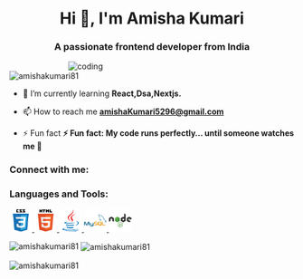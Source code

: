 <h1 align="center">Hi 👋, I'm Amisha Kumari</h1>
<h3 align="center">A passionate frontend developer from India</h3>
<img align="right" alt="coding" width="400" src="https://img.freepik.com/free-photo/person-playing-3d-video-games-device_23-2151005751.jpg?semt=ais_hybrid&w=740"
<p align="left"> <img src="https://komarev.com/ghpvc/?username=amishakumari81&label=Profile%20views&color=0e75b6&style=flat" alt="amishakumari81" /> </p>

- 🌱 I’m currently learning **React,Dsa,Nextjs.**

- 📫 How to reach me **amishaKumari5296@gmail.com**

- ⚡ Fun fact **⚡ Fun fact: My code runs perfectly… until someone watches me 👀**

<h3 align="left">Connect with me:</h3>
<p align="left">
</p>

<h3 align="left">Languages and Tools:</h3>
<p align="left"> <a href="https://www.w3schools.com/css/" target="_blank" rel="noreferrer"> <img src="https://raw.githubusercontent.com/devicons/devicon/master/icons/css3/css3-original-wordmark.svg" alt="css3" width="40" height="40"/> </a> <a href="https://www.w3.org/html/" target="_blank" rel="noreferrer"> <img src="https://raw.githubusercontent.com/devicons/devicon/master/icons/html5/html5-original-wordmark.svg" alt="html5" width="40" height="40"/> </a> <a href="https://www.java.com" target="_blank" rel="noreferrer"> <img src="https://raw.githubusercontent.com/devicons/devicon/master/icons/java/java-original.svg" alt="java" width="40" height="40"/> </a> <a href="https://www.mysql.com/" target="_blank" rel="noreferrer"> <img src="https://raw.githubusercontent.com/devicons/devicon/master/icons/mysql/mysql-original-wordmark.svg" alt="mysql" width="40" height="40"/> </a> <a href="https://nodejs.org" target="_blank" rel="noreferrer"> <img src="https://raw.githubusercontent.com/devicons/devicon/master/icons/nodejs/nodejs-original-wordmark.svg" alt="nodejs" width="40" height="40"/> </a> </p>

<p><img align="left" src="https://github-readme-stats.vercel.app/api/top-langs?username=amishakumari81&show_icons=true&locale=en&layout=compact" alt="amishakumari81" /></p>

<p>&nbsp;<img align="center" src="https://github-readme-stats.vercel.app/api?username=amishakumari81&show_icons=true&locale=en" alt="amishakumari81" /></p>

<p><img align="center" src="https://github-readme-streak-stats.herokuapp.com/?user=amishakumari81&" alt="amishakumari81" /></p>

